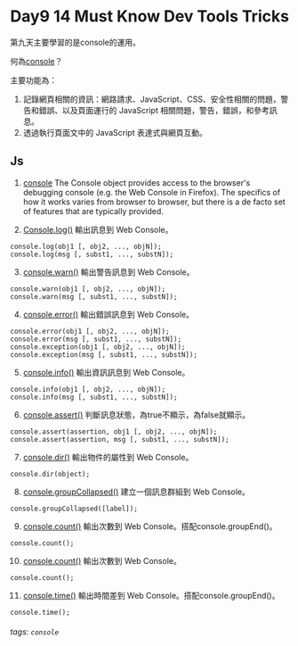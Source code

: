 # Day9 14 Must Know Dev Tools Tricks

第九天主要學習的是console的運用。

何為[console](https://developer.mozilla.org/zh-TW/docs/Tools/Web_Console)？

主要功能為：
1. 記錄網頁相關的資訊：網路請求、JavaScript、CSS、安全性相關的問題，警告和錯誤、以及頁面運行的 JavaScript 相關問題，警告，錯誤，和參考訊息。
2. 透過執行頁面文中的 JavaScript 表達式與網頁互動。

## Js

1. [console](https://developer.mozilla.org/en-US/docs/Web/API/Console) 
   The Console object provides access to the browser's debugging console (e.g. the Web Console in Firefox). The specifics of how it works varies from browser to browser, but there is a de facto set of features that are typically provided. 

2. [Console.log()](https://developer.mozilla.org/en-US/docs/Web/API/Console/log) 
   輸出訊息到 Web Console。 

```javascript=
console.log(obj1 [, obj2, ..., objN]);
console.log(msg [, subst1, ..., substN]);
```

3. [console.warn()](https://developer.mozilla.org/en-US/docs/Web/API/Console/warn) 
   輸出警告訊息到 Web Console。 

```javascript=
console.warn(obj1 [, obj2, ..., objN]);
console.warn(msg [, subst1, ..., substN]);
```

4. [console.error()](https://developer.mozilla.org/en-US/docs/Web/API/Console/error) 
   輸出錯誤訊息到 Web Console。 

```javascript=
console.error(obj1 [, obj2, ..., objN]);
console.error(msg [, subst1, ..., substN]);
console.exception(obj1 [, obj2, ..., objN]);
console.exception(msg [, subst1, ..., substN]);
```

5. [console.info()](https://developer.mozilla.org/en-US/docs/Web/API/Console/info) 
   輸出資訊訊息到 Web Console。 

```javascript=
console.info(obj1 [, obj2, ..., objN]);
console.info(msg [, subst1, ..., substN]);
```

6. [console.assert()](https://developer.mozilla.org/en-US/docs/Web/API/console/assert) 
   判斷訊息狀態，為true不顯示，為false就顯示。 

```javascript=
console.assert(assertion, obj1 [, obj2, ..., objN]);
console.assert(assertion, msg [, subst1, ..., substN]);
```

7. [console.dir()](https://developer.mozilla.org/en-US/docs/Web/API/console/dir) 
   輸出物件的屬性到 Web Console。 

```javascript=
console.dir(object);
```

8. [console.groupCollapsed()](https://developer.mozilla.org/en-US/docs/Web/API/console/groupCollapsed) 
   建立一個訊息群組到 Web Console。 

```javascript=
console.groupCollapsed([label]);
```

9. [console.count()](https://developer.mozilla.org/en-US/docs/Web/API/console/count) 
   輸出次數到 Web Console。搭配console.groupEnd()。 

```javascript=
console.count();
```

10. [console.count()](https://developer.mozilla.org/en-US/docs/Web/API/console/count) 
    輸出次數到 Web Console。 

```javascript=
console.count();
```

11. [console.time()](https://developer.mozilla.org/en-US/docs/Web/API/console/count) 
    輸出時間差到 Web Console。搭配console.groupEnd()。 

```javascript=
console.time();
```

###### tags: `console`